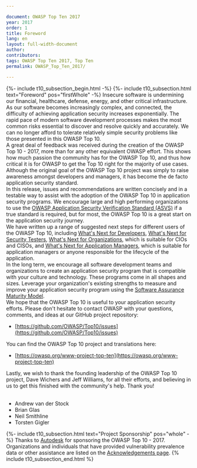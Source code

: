 ```yaml
---

document: OWASP Top Ten 2017
year: 2017
order: 1
title: Foreword
lang: en
layout: full-width-document
author:
contributors:
tags: OWASP Top Ten 2017, Top Ten
permalink: OWASP_Top_Ten_2017/

---
```


{%- include t10_subsection_begin.html -%}
{%- include t10_subsection.html text="Foreword" pos="firstWhole" -%}
Insecure software is undermining our financial, healthcare, defense, energy, and other critical infrastructure. As our software becomes increasingly complex, and connected, the difficulty of achieving application security increases exponentially. The rapid pace of modern software development processes makes the most common risks essential to discover and resolve quickly and accurately. We can no longer afford to tolerate relatively simple security problems like those presented in this OWASP Top 10.<br>
A great deal of feedback was received during the creation of the OWASP Top 10 - 2017, more than for any other equivalent OWASP effort. This shows how much passion the community has for the OWASP Top 10, and thus how critical it is for OWASP to get the Top 10 right for the majority of use cases.<br>
Although the original goal of the OWASP Top 10 project was simply to raise awareness amongst developers and managers, it has become the de facto application security standard.<br>
In this release, issues and recommendations are written concisely and in a testable way to assist with the adoption of the OWASP Top 10 in application security programs. We encourage large and high performing organizations to use the [OWASP Application Security Verification Standard (ASVS)](/www-project-application-security-verification-standard) if a true standard is required, but for most, the OWASP Top 10 is a great start on the application security journey.<br>
We have written up a range of suggested next steps for different users of the OWASP Top 10, including [What's Next for Developers](Top_10-2017_What%2527s_Next_for_Developers), [What's Next for Security Testers](Top_10-2017_What%2527s_Next_for_Security_Testers), [What's Next for Organizations](Top_10-2017_What%2527s_Next_for_Organizations), which is suitable for CIOs and CISOs, and [What's Next for Application Managers](Top_10-2017_What%2527s_Next_for_Application_Managers), which is suitable for application managers or anyone responsible for the lifecycle of the application.<br>
In the long term, we encourage all software development teams and organizations to create an application security program that is compatible with your culture and technology. These programs come in all shapes and sizes. Leverage your organization's existing strengths to measure and improve your application security program using the [Software Assurance Maturity Model](/www-project-samm).<br>
We hope that the OWASP Top 10 is useful to your application security efforts. Please don't hesitate to contact OWASP with your questions, comments, and ideas at our GitHub project repository:<br>
* [https://github.com/OWASP/Top10/issues](https://github.com/OWASP/Top10/issues)<br>

You can find the OWASP Top 10 project and translations here:<br>
* [https://owasp.org/www-project-top-ten](https://owasp.org/www-project-top-ten)<br>

Lastly, we wish to thank the founding leadership of the OWASP Top 10 project, Dave Wichers and Jeff Williams, for all their efforts, and believing in us to get this finished with the community's help. Thank you!<br>
<br>
* Andrew van der Stock<br>
* Brian Glas<br>
* Neil Smithline<br>
* Torsten Gigler<br>

{%- include t10_subsection.html text="Project Sponsorship" pos="whole" -%}
Thanks to [Autodesk](https://www.autodesk.com/) for sponsoring the OWASP Top 10 - 2017.<br>
Organizations and individuals that have provided vulnerability prevalence data or other assistance are listed on the [Acknowledgements page](Top_10-2017_Acknowledgements).
{% include t10_subsection_end.html %}